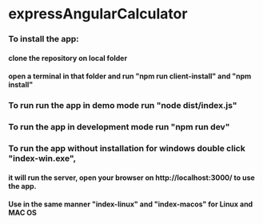 # expressAngularCalculator
### To install the app:  
   #### clone the repository on local folder  
   #### open a terminal in that folder and run "npm run client-install" and "npm install"  
### To run run the app in demo mode run "node dist/index.js"  
### To run the app in development mode run "npm run dev"  
### To run the app without installation for windows double click "index-win.exe",  
   #### it will run the server, open your browser on http://localhost:3000/ to use the app.  
   #### Use in the same manner "index-linux" and "index-macos" for Linux and MAC OS  